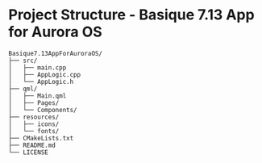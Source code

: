 # Project Structure - Basique 7.13 App for Aurora OS

```plaintext
Basique7.13AppForAuroraOS/
├── src/
│   ├── main.cpp
│   ├── AppLogic.cpp
│   └── AppLogic.h
├── qml/
│   ├── Main.qml
│   ├── Pages/
│   └── Components/
├── resources/
│   ├── icons/
│   └── fonts/
├── CMakeLists.txt
├── README.md
└── LICENSE
```
